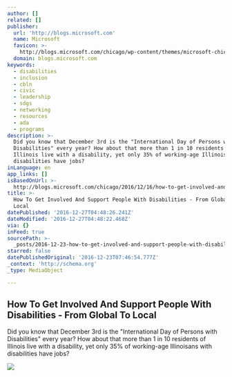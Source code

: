 ```yaml
---
author: []
related: []
publisher:
  url: 'http://blogs.microsoft.com'
  name: Microsoft
  favicon: >-
    http://blogs.microsoft.com/chicago/wp-content/themes/microsoft-chicago/favicon.ico
  domain: blogs.microsoft.com
keywords:
  - disabilities
  - inclusion
  - cbln
  - civic
  - leadership
  - sdgs
  - networking
  - resources
  - ada
  - programs
description: >-
  Did you know that December 3rd is the "International Day of Persons with
  Disabilities" every year? How about that more than 1 in 10 residents of
  Illinois live with a disability, yet only 35% of working-age Illinoisans with
  disabilities have jobs?
inLanguage: en
app_links: []
isBasedOnUrl: >-
  http://blogs.microsoft.com/chicago/2016/12/16/how-to-get-involved-and-support-people-with-disabilities-from-global-to-local/?platform=hootsuite
title: >-
  How To Get Involved And Support People With Disabilities - From Global To
  Local
datePublished: '2016-12-27T04:48:26.241Z'
dateModified: '2016-12-27T04:48:22.468Z'
via: {}
inFeed: true
sourcePath: >-
  _posts/2016-12-23-how-to-get-involved-and-support-people-with-disabilities-f.md
starred: false
datePublishedOriginal: '2016-12-23T07:46:54.777Z'
_context: 'http://schema.org'
_type: MediaObject

---
```

<article style=""><h1>How To Get Involved And Support People With Disabilities - From Global To Local</h1><p>Did you know that December 3rd is the "International Day of Persons with Disabilities" every year? How about that more than 1 in 10 residents of Illinois live with a disability, yet only 35% of working-age Illinoisans with disabilities have jobs?</p><img src="https://mscorpmedia.azureedge.net/mscorpmedia/2016/12/IMG_0343-1024x683.jpg" /></article>